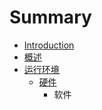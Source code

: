 # Summary

* [Introduction](README.md)
* [概述](概述/chapter_1_gai_shu_0.md)
* [运行环境](chapter_2_0.md)
   * [硬件](chapter_2_1.md)
       * 软件

